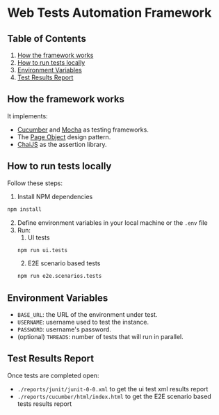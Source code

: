 # Web Tests Automation Framework

## Table of Contents
1. [How the framework works](#framework)
2. [How to run tests locally](#locally)
4. [Environment Variables](#envvars)
5. [Test Results Report](#report)

<a name="framework"></a>
## How the framework works

It implements:
* [Cucumber](https://www.npmjs.com/package/@wdio/cucumber-framework) and [Mocha](https://www.npmjs.com/package/@wdio/mocha-framework) as testing frameworks.
* The [Page Object](https://martinfowler.com/bliki/PageObject.html) design pattern.
* [ChaiJS](https://www.chaijs.com/) as the assertion library.

<a name="locally"></a>
## How to run tests locally
Follow these steps:
1. Install NPM dependencies
```bash
npm install
```
2. Define environment variables in your local machine or the `.env` file
3. Run:
    1. UI tests
    ```bash
    npm run ui.tests
    ```
    2. E2E scenario based tests
    ```bash
    npm run e2e.scenarios.tests
    ```

<a name="envvars"></a>
## Environment Variables

* `BASE_URL`: the URL of the environment under test.
* `USERNAME`: username used to test the instance.
* `PASSWORD`: username's password.
* (optional) `THREADS`: number of tests that will run in parallel.

<a name="report"></a>
## Test Results Report
Once tests are completed open:
* `./reports/junit/junit-0-0.xml` to get the ui test xml results report
* `./reports/cucumber/html/index.html` to get the E2E scenario based tests results report